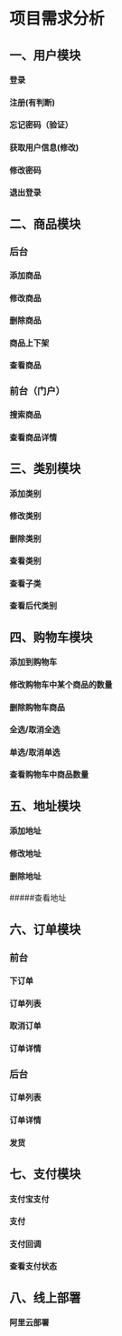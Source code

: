 #  项目需求分析
## 一、用户模块
#### 登录
#### 注册(有判断)
#### 忘记密码（验证）
#### 获取用户信息(修改)
#### 修改密码
#### 退出登录
## 二、商品模块
### 后台
#### 添加商品
#### 修改商品
#### 删除商品
#### 商品上下架
#### 查看商品
### 前台（门户）
#### 搜索商品
#### 查看商品详情
## 三、类别模块
#### 添加类别
#### 修改类别
#### 删除类别
#### 查看类别
#### 查看子类
#### 查看后代类别
## 四、购物车模块
#### 添加到购物车
#### 修改购物车中某个商品的数量
#### 删除购物车商品
#### 全选/取消全选
#### 单选/取消单选
#### 查看购物车中商品数量
## 五、地址模块
#### 添加地址
#### 修改地址
#### 删除地址
#####查看地址
## 六、订单模块
### 前台
#### 下订单
#### 订单列表
#### 取消订单
#### 订单详情
### 后台
#### 订单列表
#### 订单详情
#### 发货
## 七、支付模块
#### 支付宝支付
#### 支付
#### 支付回调
#### 查看支付状态
## 八、线上部署
#### 阿里云部署